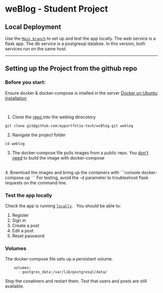 # weBlog -  Student Project

## Local Deployment

Use the [`Main branch`](https://github.com/myportfolio-tech/wcBlog/tree/main) to set up and test the app locally.
The web service is a flask app.
The db service is a postgresql databse.
In this version, both services run on the same host.

----

## Setting up the Project from the github repo

### Before you start:
Ensure docker & docker-compose is intalled in the server [Docker on Ubuntu installation](https://docs.docker.com/engine/install/ubuntu/) 

&nbsp;

1. Clone the [repo ](https://github.com/myportfolio-tech/wcBlog) into the weblog direcotory

```console
git clone git@github.com:myportfolio-tech/wcBlog.git weblog
```
2. Navigate the project folder 
```console
cd weblog
```
3. The docker-compose file pulls images from a public repo.
You <ins>don't need</ins> to build the image with docker-compose

</br>
4. Bownload the images and bring up the containers with
```console
docker-compose up
```
For testing, avoid the -d parameter to troubleshoot flask requests on the command line.


### Test the app locally

Check the app is running [`locally`](http://localhost:5000).
&nbsp;
You should be able to:

1. Register
2. Sign in
3. Create a post
4. Edit a post
4. Reset password

### Volumes
    
The docker-compose file sets up a persistant volume. 
```console
    volumes:
      - postgres_data:/var/lib/postgresql/data/ 
```

Stop the conatiners and restart them.
Test that users and posts are still available.


